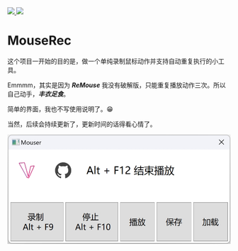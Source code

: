 <div align="left">
  <a href="http://www.gnu.org/licenses/agpl-3.0.en.html">
    <img src="https://img.shields.io/badge/LICENSE-GNU%20AGPL-red">
  </a>
    <a href="https://www.cnblogs.com/liwuqingxin/">
    <img src="https://img.shields.io/badge/BLOG-NLNet-green">
  </a>
</div>

# MouseRec

这个项目一开始的目的是，做一个单纯录制鼠标动作并支持自动重复执行的小工具。

Emmmm，其实是因为 ***ReMouse*** 我没有破解版，只能重复播放动作三次。所以自己动手，***丰衣足食***。

简单的界面，我也不写使用说明了。😁

当然，后续会持续更新了，更新时间的话得看心情了。

![./imghost/ui.png](./imghost/ui.png)

